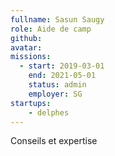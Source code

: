 ```yaml
---
fullname: Sasun Saugy
role: Aide de camp
github: 
avatar:
missions:
  - start: 2019-03-01
    end: 2021-05-01
    status: admin
    employer: SG
startups:
    - delphes
---
```


Conseils et expertise
